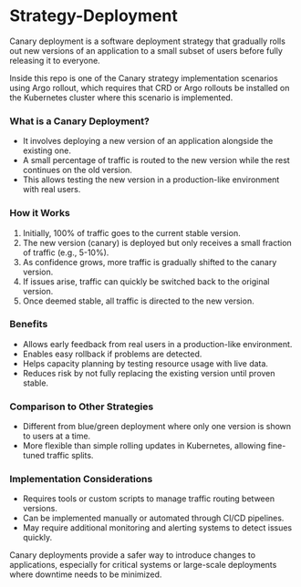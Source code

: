 # Strategy-Deployment

Canary deployment is a software deployment strategy that gradually rolls out new versions of an application to a small subset of users before fully releasing it to everyone.

Inside this repo is one of the Canary strategy implementation scenarios using Argo rollout, which requires that CRD or Argo rollouts be installed on the Kubernetes cluster where this scenario is implemented.


### What is a Canary Deployment?

* It involves deploying a new version of an application alongside the existing one.
* A small percentage of traffic is routed to the new version while the rest continues on the old version.
* This allows testing the new version in a production-like environment with real users.

### How it Works

1. Initially, 100% of traffic goes to the current stable version.
2. The new version (canary) is deployed but only receives a small fraction of traffic (e.g., 5-10%).
3. As confidence grows, more traffic is gradually shifted to the canary version.
4. If issues arise, traffic can quickly be switched back to the original version.
5. Once deemed stable, all traffic is directed to the new version.

### Benefits

* Allows early feedback from real users in a production-like environment.
* Enables easy rollback if problems are detected.
* Helps capacity planning by testing resource usage with live data.
* Reduces risk by not fully replacing the existing version until proven stable.

### Comparison to Other Strategies

* Different from blue/green deployment where only one version is shown to users at a time.
* More flexible than simple rolling updates in Kubernetes, allowing fine-tuned traffic splits.

### Implementation Considerations

* Requires tools or custom scripts to manage traffic routing between versions.
* Can be implemented manually or automated through CI/CD pipelines.
* May require additional monitoring and alerting systems to detect issues quickly.

Canary deployments provide a safer way to introduce changes to applications, especially for critical systems or large-scale deployments where downtime needs to be minimized.


